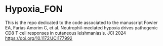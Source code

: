 # Hypoxia_FON
This is the repo dedicated to the code associated to the manuscript Fowler EA, Farias Amorim C, et al. Neutrophil-mediated hypoxia drives pathogenic CD8 T cell responses in cutaneous leishmaniasis. JCI 2024 https://doi.org/10.1172/JCI177992
